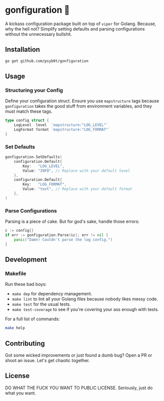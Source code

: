 # gonfiguration 🔧

A kickass configuration package built on top of `viper` for Golang. Because, why the hell not? Simplify setting defaults and parsing configurations without the unnecessary bullshit.

## Installation

```bash
go get github.com/psyb0t/gonfiguration
```

## Usage

### Structuring your Config

Define your configuration struct. Ensure you use `mapstructure` tags because `gonfiguration` takes the good stuff from environment variables, and they must match these tags.

```go
type config struct {
	LogLevel  level  `mapstructure:"LOG_LEVEL"`
	LogFormat format `mapstructure:"LOG_FORMAT"`
}
```

### Set Defaults

```go
gonfiguration.SetDefaults(
	configuration.Default{
		Key:   "LOG_LEVEL",
		Value: "INFO", // Replace with your default level
	},
	configuration.Default{
		Key:   "LOG_FORMAT",
		Value: "text", // Replace with your default format
	},
)
```

### Parse Configurations

Parsing is a piece of cake. But for god's sake, handle those errors:

```go
c := config{}
if err := gonfiguration.Parse(&c); err != nil {
	panic("Damn! Couldn't parse the log config.")
}
```

## Development

### Makefile

Run these bad boys:

- `make dep` for dependency management.
- `make lint` to lint all your Golang files because nobody likes messy code.
- `make test` for the usual tests.
- `make test-coverage` to see if you're covering your ass enough with tests.

For a full list of commands:

```bash
make help
```

## Contributing

Got some wicked improvements or just found a dumb bug? Open a PR or shoot an issue. Let's get chaotic together.

## License

DO WHAT THE FUCK YOU WANT TO PUBLIC LICENSE. Seriously, just do what you want.
